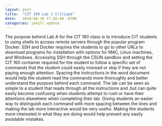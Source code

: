 ```yaml
---
layout: post
title:  "CIT 160 Lab 1 Critique"
date:   2019-08-30 17:26:40 -0700
categories: jekyll update
---
```

 The purpose behind Lab A for the CIT 160 class is to introduce CIT students to using shells to access remote servers through 
the popular program Docker. SSH and Docker requires the students to go to other URLs to download programs for installation with options for MAC, Linux machines, and Windows. Accessing SSH through the CSUN sandbox and setting the CIT 160 container required for the student to follow a specific set of commands that the student could easily misread or skip if they are not paying enough attention. Spacing the
instructions in the word document would help the student read the commands more thoroughly and better understand the purpose behind each command. The lab can be seen as simple to a student that reads through all the instructions and
,but can quite easily become confusing when students attempt to rush or have their attentions elsewhere when completing their lab. Giving students an easier way to distinguish each command with more spacing between the lines and making the 
lab more interactive would be very useful. Making the students more interested in what they are doing would help prevent any easily avoidable mistakes. 





  